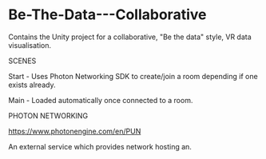 # Be-The-Data---Collaborative

Contains the Unity project for a collaborative, "Be the data" style, VR data visualisation.

SCENES
  
  Start - Uses Photon Networking SDK to create/join a room depending if one exists already.
  
  Main  - Loaded automatically once connected to a room.
  
PHOTON NETWORKING

  https://www.photonengine.com/en/PUN
  
  An external service which provides network hosting an.
